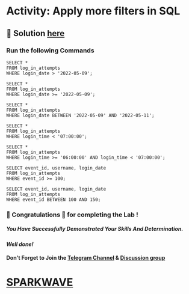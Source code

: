 # Activity: Apply more filters in SQL

## 🔑 Solution [here]()

### Run the following Commands

```
SELECT * 
FROM log_in_attempts 
WHERE login_date > '2022-05-09';

SELECT * 
FROM log_in_attempts 
WHERE login_date >= '2022-05-09';

SELECT * 
FROM log_in_attempts 
WHERE login_date BETWEEN '2022-05-09' AND '2022-05-11';

SELECT * 
FROM log_in_attempts 
WHERE login_time < '07:00:00';

SELECT * 
FROM log_in_attempts 
WHERE login_time >= '06:00:00' AND login_time < '07:00:00';

SELECT event_id, username, login_date
FROM log_in_attempts
WHERE event_id >= 100;

SELECT event_id, username, login_date
FROM log_in_attempts
WHERE event_id BETWEEN 100 AND 150;
```

### 🐼 Congratulations 🎉 for completing the Lab !

##### *You Have Successfully Demonstrated Your Skills And Determination.*

#### *Well done!*

#### Don't Forget to Join the [Telegram Channel](https://t.me/sparkwave.01) & [Discussion group](https://t.me/sparkwave.01chats)

# [SPARKWAVE](https://www.youtube.com/@sparkwave.01)